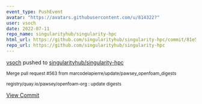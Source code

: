 ```yaml
---
event_type: PushEvent
avatar: "https://avatars.githubusercontent.com/u/814322?"
user: vsoch
date: 2022-07-11
repo_name: singularityhub/singularity-hpc
html_url: https://github.com/singularityhub/singularity-hpc/commit/81e50e2fd38f2f0e461c1dec740c03dab07c0cfd
repo_url: https://github.com/singularityhub/singularity-hpc
---
```


<a href='https://github.com/vsoch' target='_blank'>vsoch</a> pushed to <a href='https://github.com/singularityhub/singularity-hpc' target='_blank'>singularityhub/singularity-hpc</a>

<small>Merge pull request #563 from marcodelapierre/update/pawsey_openfoam_digests

registry/quay.io/pawsey/openfoam-org : update digests</small>

<a href='https://github.com/singularityhub/singularity-hpc/commit/81e50e2fd38f2f0e461c1dec740c03dab07c0cfd' target='_blank'>View Commit</a>
